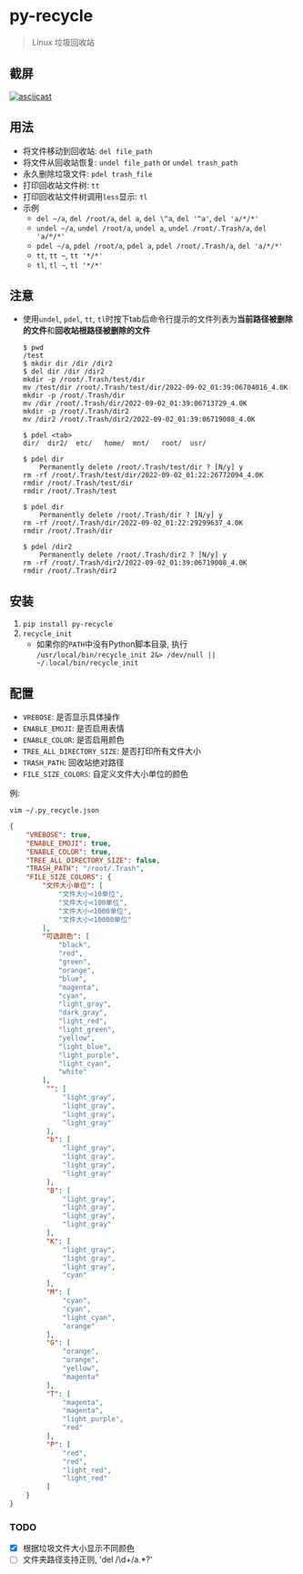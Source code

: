 # py-recycle
> Linux 垃圾回收站

## 截屏
[![asciicast](https://asciinema.org/a/435392.svg)](https://asciinema.org/a/435392)


## 用法
- 将文件移动到回收站: `del file_path`
- 将文件从回收站恢复: `undel file_path` or `undel trash_path`
- 永久删除垃圾文件: `pdel trash_file`
- 打印回收站文件树: `tt`
- 打印回收站文件树调用`less`显示: `tl`
- 示例
    - `del ~/a`, `del /root/a`, `del a`, `del \^a`, `del '^a'`, `del 'a/*/*'`
    - `undel ~/a`, `undel /root/a`, `undel a`, `undel /root/.Trash/a`, `del 'a/*/*'`
    - `pdel ~/a`, `pdel /root/a`, `pdel a`, `pdel /root/.Trash/a`, `del 'a/*/*'`
    - `tt`, `tt ~`, `tt '*/*'`
    - `tl`, `tl ~`, `tl '*/*'`

## 注意
- 使用`undel`, `pdel`, `tt`, `tl`时按下tab后命令行提示的文件列表为**当前路径被删除的文件**和**回收站根路径被删除的文件**
    
    ```shell
    $ pwd
    /test
    $ mkdir dir /dir /dir2
    $ del dir /dir /dir2
    mkdir -p /root/.Trash/test/dir
    mv /test/dir /root/.Trash/test/dir/2022-09-02_01:39:06704016_4.0K
    mkdir -p /root/.Trash/dir
    mv /dir /root/.Trash/dir/2022-09-02_01:39:06713729_4.0K
    mkdir -p /root/.Trash/dir2
    mv /dir2 /root/.Trash/dir2/2022-09-02_01:39:06719008_4.0K
    
    $ pdel <tab>
    dir/  dir2/  etc/   home/  mnt/   root/  usr/
    
    $ pdel dir
        Permanently delete /root/.Trash/test/dir ? [N/y] y
    rm -rf /root/.Trash/test/dir/2022-09-02_01:22:26772094_4.0K
    rmdir /root/.Trash/test/dir
    rmdir /root/.Trash/test
    
    $ pdel dir
        Permanently delete /root/.Trash/dir ? [N/y] y
    rm -rf /root/.Trash/dir/2022-09-02_01:22:29299637_4.0K
    rmdir /root/.Trash/dir
    
    $ pdel /dir2
        Permanently delete /root/.Trash/dir2 ? [N/y] y
    rm -rf /root/.Trash/dir2/2022-09-02_01:39:06719008_4.0K
    rmdir /root/.Trash/dir2
    ```

## 安装
1. `pip install py-recycle`
2. `recycle_init`
    - 如果你的`PATH`中没有Python脚本目录, 执行 `/usr/local/bin/recycle_init 2&> /dev/null || ~/.local/bin/recycle_init`

## 配置
- `VREBOSE`: 是否显示具体操作
- `ENABLE_EMOJI`: 是否启用表情
- `ENABLE_COLOR`: 是否启用颜色
- `TREE_ALL_DIRECTORY_SIZE`: 是否打印所有文件大小
- `TRASH_PATH`: 回收站绝对路径
- `FILE_SIZE_COLORS`: 自定义文件大小单位的颜色

例:

`vim ~/.py_recycle.json`

```Json
{
    "VREBOSE": true,
    "ENABLE_EMOJI": true,
    "ENABLE_COLOR": true,
    "TREE_ALL_DIRECTORY_SIZE": false,
    "TRASH_PATH": "/root/.Trash",
    "FILE_SIZE_COLORS": {
        "文件大小单位": [
            "文件大小<10单位",
            "文件大小<100单位",
            "文件大小<1000单位",
            "文件大小<10000单位"
        ],
        "可选颜色": [
            "black",
            "red",
            "green",
            "orange",
            "blue",
            "magenta",
            "cyan",
            "light_gray",
            "dark_gray",
            "light_red",
            "light_green",
            "yellow",
            "light_blue",
            "light_purple",
            "light_cyan",
            "white"
        ],
         "": [
             "light_gray",
             "light_gray",
             "light_gray",
             "light_gray"
         ],
         "b": [
             "light_gray",
             "light_gray",
             "light_gray",
             "light_gray"
         ],
         "B": [
             "light_gray",
             "light_gray",
             "light_gray",
             "light_gray"
         ],
         "K": [
             "light_gray",
             "light_gray",
             "light_gray",
             "cyan"
         ],
         "M": [
             "cyan",
             "cyan",
             "light_cyan",
             "orange"
         ],
         "G": [
             "orange",
             "orange",
             "yellow",
             "magenta"
         ],
         "T": [
             "magenta",
             "magenta",
             "light_purple",
             "red"
         ],
         "P": [
             "red",
             "red",
             "light_red",
             "light_red"
         ]
    }
}
```

### TODO
- [X] 根据垃圾文件大小显示不同颜色
- [ ] 文件夹路径支持正则, 'del /\d+/a.*?'
